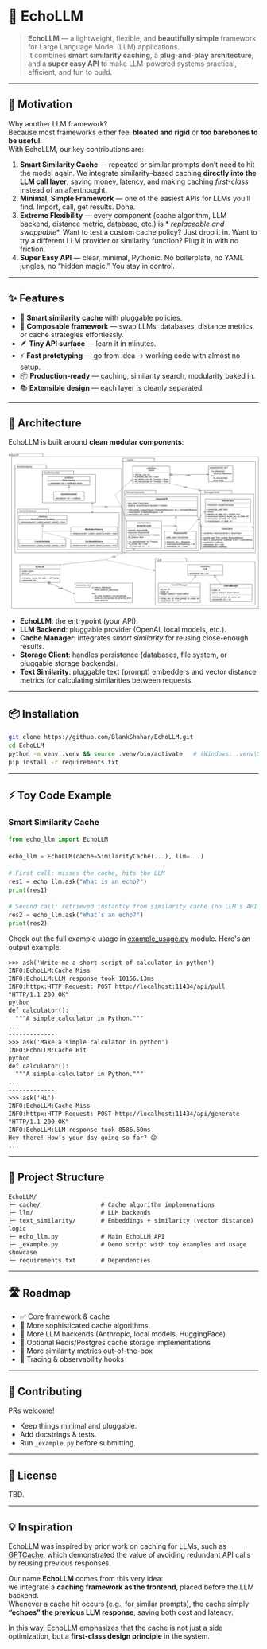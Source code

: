 # 🌌 EchoLLM

> **EchoLLM** — a lightweight, flexible, and **beautifully simple** framework for Large Language Model (LLM)
> applications.  
> It combines **smart similarity caching**, a **plug-and-play architecture**, and a **super easy API** to make
> LLM-powered systems practical, efficient, and fun to build.

---

## 🚀 Motivation

Why another LLM framework?  
Because most frameworks either feel **bloated and rigid** or **too barebones to be useful**.  
With EchoLLM, our key contributions are:

1. **Smart Similarity Cache** — repeated or similar prompts don’t need to hit the model again. We integrate
   similarity–based caching **directly into the LLM call layer**, saving money, latency, and making caching
   *first-class* instead of an afterthought.
2. **Minimal, Simple Framework** — one of the easiest APIs for LLMs you’ll find. Import, call, get results. Done.
3. **Extreme Flexibility** — every component (cache algorithm, LLM backend, distance metric, database, etc.) is *
   *replaceable and swappable**. Want to test a custom cache policy? Just drop it in. Want to try a different LLM
   provider or similarity function? Plug it in with no friction.
4. **Super Easy API** — clear, minimal, Pythonic. No boilerplate, no YAML jungles, no “hidden magic.” You stay in
   control.

---

## ✨ Features

- 🔄 **Smart similarity cache** with pluggable policies.
- 🧩 **Composable framework** — swap LLMs, databases, distance metrics, or cache strategies effortlessly.
- 🪶 **Tiny API surface** — learn it in minutes.
- ⚡ **Fast prototyping** — go from idea → working code with almost no setup.
- 📦 **Production-ready** — caching, similarity search, modularity baked in.
- 📚 **Extensible design** — each layer is cleanly separated.

---

## 📐 Architecture

EchoLLM is built around **clean modular components**:

![System UML Diagram](EchoLLM-Design.png)

- **EchoLLM**: the entrypoint (your API).
- **LLM Backend**: pluggable provider (OpenAI, local models, etc.).
- **Cache Manager**: integrates *smart similarity* for reusing close-enough results.
- **Storage Client**: handles persistence (databases, file system, or pluggable storage backends).
- **Text Similarity**: pluggable text (prompt) embedders and vector distance metrics for calculating similarities
  between requests.

---

## 📦 Installation

```bash
git clone https://github.com/BlankShahar/EchoLLM.git
cd EchoLLM
python -m venv .venv && source .venv/bin/activate   # (Windows: .venv\Scripts\activate)
pip install -r requirements.txt
```

---

## ⚡ Toy Code Example


### Smart Similarity Cache

```python
from echo_llm import EchoLLM

echo_llm = EchoLLM(cache=SimilarityCache(...), llm=...)

# First call: misses the cache, hits the LLM
res1 = echo_llm.ask("What is an echo?")
print(res1)

# Second call: retrieved instantly from similarity cache (no LLM's API cost)
res2 = echo_llm.ask("What’s an echo?")
print(res2)
```
Check out the full example usage in [example_usage.py](./_example.py) module.
Here's an output example:
```shell
>>> ask('Write me a short script of calculator in python')
INFO:EchoLLM:Cache Miss
INFO:EchoLLM:LLM response took 10156.13ms
INFO:httpx:HTTP Request: POST http://localhost:11434/api/pull "HTTP/1.1 200 OK"
python
def calculator():
  """A simple calculator in Python."""
...
-------------
>>> ask('Make a simple calculator in python')
INFO:EchoLLM:Cache Hit
python
def calculator():
  """A simple calculator in Python."""
...
-------------
>>> ask('Hi')
INFO:EchoLLM:Cache Miss
INFO:httpx:HTTP Request: POST http://localhost:11434/api/generate "HTTP/1.1 200 OK"
INFO:EchoLLM:LLM response took 8586.60ms
Hey there! How’s your day going so far? 😊 
...
```
---

## 📂 Project Structure

```
EchoLLM/
├─ cache/                 # Cache algorithm implemenations
├─ llm/                   # LLM backends
├─ text_similarity/       # Embeddings + similarity (vector distance) logic
├─ echo_llm.py            # Main EchoLLM API
├─ _example.py            # Demo script with toy examples and usage showcase
└─ requirements.txt       # Dependencies
```

---


## 🛣️ Roadmap

- ✅ Core framework & cache
- 🚧 More sophisticated cache algorithms
- 🚧 More LLM backends (Anthropic, local models, HuggingFace)
- 🚧 Optional Redis/Postgres cache storage implementations
- 🚧 More similarity metrics out-of-the-box
- 🚧 Tracing & observability hooks

---

## 🤝 Contributing

PRs welcome!

- Keep things minimal and pluggable.
- Add docstrings & tests.
- Run `_example.py` before submitting.

---

## 📜 License

TBD.

---

## 💡 Inspiration

EchoLLM was inspired by prior work on caching for LLMs, such as [GPTCache](https://github.com/zilliztech/GPTCache), which demonstrated the value of avoiding redundant API calls by reusing previous responses.  

Our name **EchoLLM** comes from this very idea:  
we integrate a **caching framework as the frontend**, placed before the LLM backend.  
Whenever a cache hit occurs (e.g., for similar prompts), the cache simply **“echoes” the previous LLM response**, saving both cost and latency.  

In this way, EchoLLM emphasizes that the cache is not just a side optimization, but a **first-class design principle** in the system.
